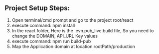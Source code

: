 ## Project Setup Steps:
1. Open terminal/cmd prompt and go to the project root/react
2. execute command: npm install
3. In the react folder, Here is the .evn.pub_live.build file, So you need to change the DOMAIN, API_URL Key values
4. execute command: npm run build-pub
5. Map the Application domain at location rootPath/production